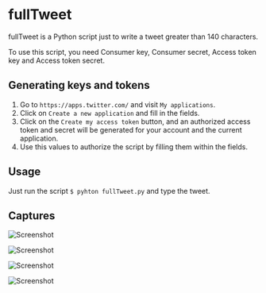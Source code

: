 # fullTweet
fullTweet is a Python script just to write a tweet greater than 140 characters.

To use this script, you need Consumer key, Consumer secret, Access token key and Access token secret.

## Generating keys and tokens

1. Go to `https://apps.twitter.com/` and visit `My applications`.
2. Click on `Create a new application` and fill in the fields.
3. Click on the `Create my access token` button, and an authorized access token and secret will be generated for your account and the current application.
4. Use this values to authorize the script by filling them within the fields.

## Usage

Just run the script `$ pyhton fullTweet.py` and type the tweet.

## Captures

![Screenshot](https://g.twimg.com/dev/sites/default/files/images_documentation/dtc01_0.png)

![Screenshot](https://g.twimg.com/dev/sites/default/files/images_documentation/dtc02_0.png)

![Screenshot](http://i.imgur.com/kKFPulI.png)

![Screenshot](http://i.imgur.com/F2L4TdV.png)
